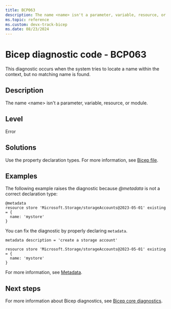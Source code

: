 ```yaml
---
title: BCP063
description: The name <name> isn't a parameter, variable, resource, or module.
ms.topic: reference
ms.custom: devx-track-bicep
ms.date: 08/23/2024
---
```


# Bicep diagnostic code - BCP063

This diagnostic occurs when the system tries to locate a name within the context, but no matching name is found.

## Description

The name \<name> isn't a parameter, variable, resource, or module.

## Level

Error

## Solutions

Use the property declaration types. For more information, see [Bicep file](../file.md).

## Examples

The following example raises the diagnostic because *@metadata* is not a correct declaration type:

```bicep
@metadata
resource store 'Microsoft.Storage/storageAccounts@2023-05-01' existing = {
  name: 'mystore'
}
```

You can fix the diagnostic by properly declaring `metadata`.  

```bicep
metadata description = 'create a storage account'

resource store 'Microsoft.Storage/storageAccounts@2023-05-01' existing = {
  name: 'mystore'
}
```

For more information, see [Metadata](../file.md#metadata).

## Next steps

For more information about Bicep diagnostics, see [Bicep core diagnostics](../bicep-core-diagnostics.md).
